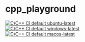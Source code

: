 # cpp_playground
  
[![C/C++ CI default ubuntu-latest](https://github.com/incyi/cpp_playground/actions/workflows/c-cpp_default_ubuntu.yml/badge.svg)](https://github.com/incyi/cpp_playground/actions/workflows/c-cpp_default_ubuntu.yml)  
[![C/C++ CI default windows-latest](https://github.com/incyi/cpp_playground/actions/workflows/c-cpp_default_windows.yml/badge.svg)](https://github.com/incyi/cpp_playground/actions/workflows/c-cpp_default_windows.yml)  
[![C/C++ CI default macos-latest](https://github.com/incyi/cpp_playground/actions/workflows/c-cpp_default_macos.yml/badge.svg)](https://github.com/incyi/cpp_playground/actions/workflows/c-cpp_default_macos.yml)  
